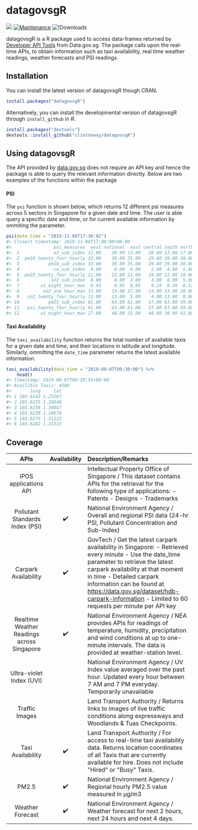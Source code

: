 # datagovsgR
![](https://travis-ci.org/clintonwxy/datagovsgR.svg?branch=master)
[![Maintenance](https://img.shields.io/badge/Maintained%3F-yes-green.svg)](https://github.com/clintonwxy/datagovsgR/graphs/commit-activity)
![!Downloads](https://cranlogs.r-pkg.org/badges/grand-total/datagovsgR)


datagovsgR is a R package used to access data-frames returned by [Developer API Tools](https://data.gov.sg/developer) from Data.gov.sg. The package calls upon the real-time APIs, to obtain information such as taxi availability,  real time weather readings, weather forecasts and PSI readings.



## Installation

You can install the latest version of datagovsgR though CRAN.

```r
install.packages("datagovsgR")
```
Alternatively, you can install the developmental version of datagovsgR through `install_github` in *R*.

``` r
install.packages("devtools")
devtools::install_github("clintonwxy/datagovsgR")
```


## Using datagovsgR

The API provided by [data.gov.sg](https://data.gov.sg/developer) does not require an API key and hence the package is able to query the relevant information directly. Below are two examples of the functions within the package

#### PSI
The `psi` function is shown below, which returns 12 different psi measures across 5 sectors in Singapore for a given date and time. The user is able query a specific date and time, or for current available information by ommiting the parameter.

``` r
psi(date_time = "2019-11-08T17:30:02")
#> Closest timestamp: 2019-11-08T17:00:00+08:00
#>                psi_measures  west national  east central south north
#>  1             o3_sub_index 12.00    20.00 13.00   20.00 13.00 17.00
#>  2  pm10_twenty_four_hourly 33.00    39.00 35.00   29.00 39.00 30.00
#>  3           pm10_sub_index 33.00    39.00 35.00   29.00 39.00 30.00
#>  4             co_sub_index  4.00     9.00  9.00    2.00  4.00  5.00
#>  5  pm25_twenty_four_hourly 21.00    22.00 21.00   18.00 22.00 19.00
#>  6            so2_sub_index  8.00     8.00  3.00    3.00  8.00  5.00
#>  7        co_eight_hour_max  0.43     0.95  0.95    0.24  0.39  0.52
#>  8         no2_one_hour_max 12.00    33.00 27.00   14.00 33.00 20.00
#>  9   so2_twenty_four_hourly 13.00    13.00  5.00    4.00 13.00  8.00
#> 10           pm25_sub_index 61.00    63.00 61.00   57.00 63.00 59.00
#> 11   psi_twenty_four_hourly 61.00    63.00 61.00   57.00 63.00 59.00
#> 12        o3_eight_hour_max 27.00    48.00 32.00   48.00 30.00 41.00
```

#### Taxi Availability
The `taxi_availability` function returns the total number of available taxis for a given date and time, and their locations in latitude and longitude. Similarly, ommitting the `date_time` parameter returns the latest available information.

``` r
taxi_availability(date_time = "2019-08-07T09:30:00") %>% 
    head()
#> Timestamp: 2019-08-07T09:29:55+08:00
#> Availible Taxis: 4586
#>       long     lat
#> 1 103.6142 1.25267
#> 2 103.6235 1.28648
#> 3 103.6236 1.30047
#> 4 103.6238 1.28678
#> 5 103.6275 1.31123
#> 6 103.6282 1.31332
```


## Coverage

| APIs      | Availability  | Description/Remarks      | 
| :------------------:  |:---------:| :-----------------------------------------|
| IPOS applications API |  | Intellectual Property Office of Singapore / This dataset contains APIs for the retrieval for the following type of applications: - Patents - Designs - Trademarks |
| Pollutant Standards Index (PSI) | :heavy_check_mark: | National Environment Agency / Overall and regional PSI data (24-hr PSI, Pollutant Concentration and Sub-Index) |
| Carpark Availability | :heavy_check_mark: | GovTech / Get the latest carpark availability in Singapore: - Retrieved every minute - Use the date_time parameter to retrieve the latest carpark availability at that moment in time - Detailed carpark information can be found at https://data.gov.sg/dataset/hdb-carpark-information - Limited to 60 requests per minute per API key |
| Realtime Weather Readings across Singapore | :heavy_check_mark: | National Environment Agency / NEA provides APIs for readings of temperature, humidity, precipitation and wind conditions at up to one-minute intervals. The data is provided at weather-station level. |
| Ultra-violet Index (UVI) |  | National Environment Agency / UV Index value averaged over the past hour. Updated every hour between 7 AM and 7 PM everyday. Temporarily unavailable | 
| Traffic Images |  | Land Transport Authority / Returns links to images of live traffic conditions along expressways and Woodlands & Tuas Checkpoints. |
| Taxi Availability | :heavy_check_mark: | Land Transport Authority / For access to real-time taxi availability data. Returns location coordinates of all Taxis that are currently available for hire. Does not include "Hired" or "Busy" Taxis. |
| PM2.5 | :heavy_check_mark: | National Environment Agency / Regional hourly PM2.5 value measured in μg/m3 |
| Weather Forecast | :heavy_check_mark: | National Environment Agency / Weather forecast for next 2 hours, next 24 hours and next 4 days. |
